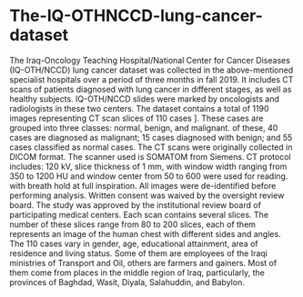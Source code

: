 # The-IQ-OTHNCCD-lung-cancer-dataset
The Iraq-Oncology Teaching Hospital/National Center for Cancer Diseases (IQ-OTH/NCCD) lung cancer dataset was collected in the above-mentioned specialist hospitals over a period of three months in fall 2019. It includes CT scans of patients diagnosed with lung cancer in different stages, as well as healthy subjects. IQ-OTH/NCCD slides were marked by oncologists and radiologists in these two centers. The dataset contains a total of 1190 images representing CT scan slices of 110 cases ]. These cases are grouped into three classes: normal, benign, and malignant. of these, 40 cases are diagnosed as malignant; 15 cases diagnosed with benign; and 55 cases classified as normal cases. The CT scans were originally collected in DICOM format. The scanner used is SOMATOM from Siemens. CT protocol includes: 120 kV, slice thickness of 1 mm, with window width ranging from 350 to 1200 HU and window center from 50 to 600 were used for reading. with breath hold at full inspiration. All images were de-identified before performing analysis. Written consent was waived by the oversight review board. The study was approved by the institutional review board of participating medical centers. Each scan contains several slices. The number of these slices range from 80 to 200 slices, each of them represents an image of the human chest with different sides and angles. The 110 cases vary in gender, age, educational attainment, area of residence and living status. Some of them are employees of the Iraqi ministries of Transport and Oil, others are farmers and gainers. Most of them come from places in the middle region of Iraq, particularly, the provinces of Baghdad, Wasit, Diyala, Salahuddin, and Babylon.
